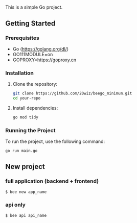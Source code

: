 # 

This is a simple Go project.

## Getting Started

### Prerequisites

- Go (https://golang.org/dl/)
- GO111MODULE=on
- GOPROXY=https://goproxy.cn

### Installation

1. Clone the repository:
    ```sh
    git clone https://github.com/20wiz/beego_minimum.git
    cd your-repo
    ```

2. Install dependencies:
    ```sh
    go mod tidy
    ```

### Running the Project

To run the project, use the following command:
```sh
go run main.go
```

## New project

### full application (backend + frontend)
```sh
$ bee new app_name
```

### api only
```sh
$ bee api api_name
```
